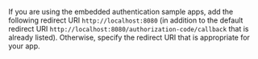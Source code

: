   If you are using the embedded authentication sample apps, add the following redirect URI `http://localhost:8080` (in addition to the default redirect URI `http://localhost:8080/authorization-code/callback` that is already listed).
  Otherwise, specify the redirect URI that is appropriate for your app.
